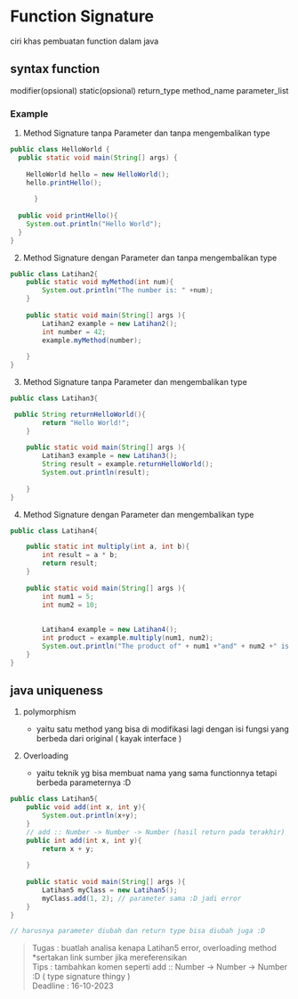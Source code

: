 # Function Signature

ciri khas pembuatan function dalam java

## syntax function
modifier(opsional) static(opsional) return_type method_name parameter_list

### Example

1. Method Signature tanpa Parameter dan tanpa mengembalikan type 
  ```java
  public class HelloWorld {
    public static void main(String[] args) {
           
      HelloWorld hello = new HelloWorld();
      hello.printHello();
        
        }
        
    public void printHello(){
      System.out.println("Hello World");
    }
}
```

2. Method Signature dengan Parameter dan tanpa  mengembalikan type
```java
public class Latihan2{
    public static void myMethod(int num){
        System.out.println("The number is: " +num);
    }
    
    public static void main(String[] args ){
        Latihan2 example = new Latihan2();
        int number = 42;
        example.myMethod(number);
    
    }
}
```

3. Method Signature tanpa Parameter dan mengembalikan type
```java
public class Latihan3{

 public String returnHelloWorld(){
        return "Hello World!";
    }
    
    public static void main(String[] args ){
        Latihan3 example = new Latihan3();
        String result = example.returnHelloWorld();
        System.out.println(result);
    
    }
}
```

4. Method Signature dengan Parameter dan mengembalikan type
```java
public class Latihan4{

    public static int multiply(int a, int b){
        int result = a * b;
        return result;
    }
    
    public static void main(String[] args ){
        int num1 = 5;
        int num2 = 10;
        
        
        Latihan4 example = new Latihan4();
        int product = example.multiply(num1, num2);
        System.out.println("The product of" + num1 +"and" + num2 +" is " + product);
    }
}
```

## java uniqueness
1. polymorphism
   * yaitu satu method yang bisa di modifikasi lagi dengan isi fungsi yang berbeda dari original ( kayak interface )


3. Overloading
   * yaitu teknik yg bisa membuat nama yang sama functionnya tetapi berbeda parameternya :D
```java
public class Latihan5{
    public void add(int x, int y){
        System.out.println(x+y);
    }
    // add :: Number -> Number -> Number (hasil return pada terakhir) 
    public int add(int x, int y){ 
        return x + y;
    
    }
  
    public static void main(String[] args ){
        Latihan5 myClass = new Latihan5();
        myClass.add(1, 2); // parameter sama :D jadi error
    }
}

// harusnya parameter diubah dan return type bisa diubah juga :D
```

> Tugas : buatlah analisa kenapa Latihan5 error, overloading method *sertakan link sumber jika mereferensikan \
> Tips : tambahkan komen seperti add :: Number -> Number -> Number :D ( type signature thingy ) \
> Deadline : 16-10-2023
